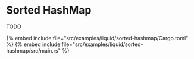 # Sorted HashMap

TODO

{% embed include file="src/examples/liquid/sorted-hashmap/Cargo.toml" %}
{% embed include file="src/examples/liquid/sorted-hashmap/src/main.rs" %}
